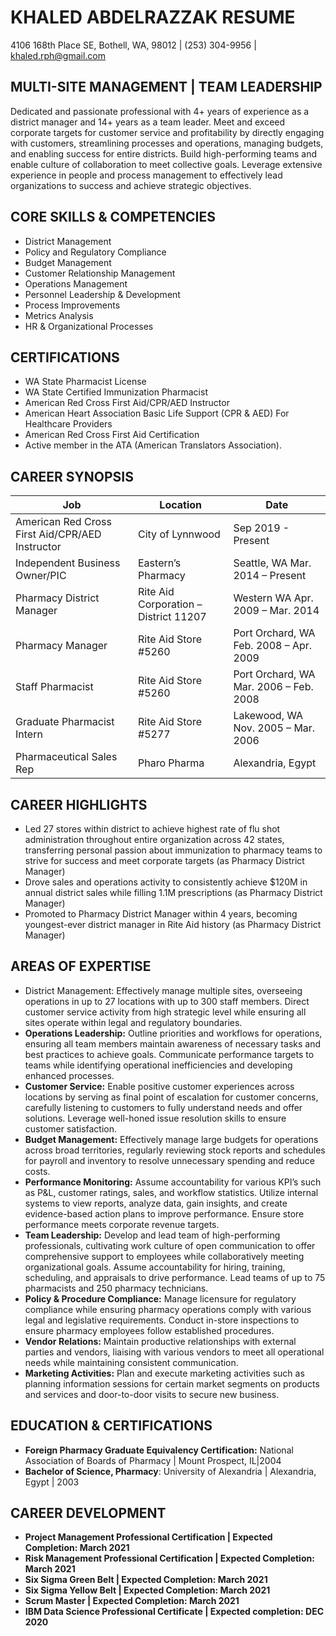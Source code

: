 # KHALED ABDELRAZZAK RESUME

4106 168th Place SE, Bothell, WA, 98012 | (253) 304-9956 | khaled.rph@gmail.com 


## MULTI-SITE MANAGEMENT | TEAM LEADERSHIP

Dedicated and passionate professional with 4+ years of experience as a district manager and 14+ years as a team leader. Meet and exceed corporate targets for customer service and profitability by directly engaging with customers, streamlining processes and operations, managing budgets, and enabling success for entire districts. Build high-performing teams and enable culture of collaboration to meet collective goals. Leverage extensive experience in people and process management to effectively lead organizations to success and achieve strategic objectives. 

## CORE SKILLS & COMPETENCIES
- District Management 
- Policy and Regulatory Compliance
- Budget Management	
- Customer Relationship Management
- Operations Management
- Personnel Leadership & Development
- Process Improvements
- Metrics Analysis
- HR & Organizational Processes

## CERTIFICATIONS

- WA State Pharmacist License
- WA State Certified Immunization Pharmacist
- American Red Cross First Aid/CPR/AED Instructor
- American Heart Association Basic Life Support (CPR & AED) For Healthcare Providers
- American Red Cross First Aid Certification 
- Active member in the ATA (American Translators Association).


## CAREER SYNOPSIS

| Job      | Location| Date|
| ----------- | ----------- |-----|
|American Red Cross First Aid/CPR/AED Instructor  | City of Lynnwood       | Sep 2019 - Present|
|Independent Business Owner/PIC | Eastern’s Pharmacy | Seattle, WA 	Mar. 2014 – Present| 
|Pharmacy District Manager | Rite Aid Corporation – District 11207 | Western WA 	Apr. 2009 – Mar. 2014|
|Pharmacy Manager | Rite Aid Store #5260 | Port Orchard, WA 	Feb. 2008 – Apr. 2009|
|Staff Pharmacist | Rite Aid Store #5260 | Port Orchard, WA 	Mar. 2006 – Feb. 2008|
|Graduate Pharmacist Intern | Rite Aid Store #5277 | Lakewood, WA 	Nov. 2005 – Mar. 2006|
|Pharmaceutical Sales Rep  | Pharo Pharma  | Alexandria, Egypt|  Jul. 2003 – Dec. 2003|                     


## CAREER HIGHLIGHTS
- Led 27 stores within district to achieve highest rate of flu shot administration throughout entire organization across 42 states, transferring personal passion about immunization to pharmacy teams to strive for success and meet corporate targets (as Pharmacy District Manager)
- Drove sales and operations activity to consistently achieve $120M in annual district sales while filling 1.1M prescriptions (as Pharmacy District Manager)
- Promoted to Pharmacy District Manager within 4 years, becoming youngest-ever district manager in Rite Aid history (as Pharmacy District Manager)

## AREAS OF EXPERTISE
- District Management: Effectively manage multiple sites, overseeing operations in up to 27 locations with up to 300 staff members. Direct customer service activity from high strategic level while ensuring all sites operate within legal and regulatory boundaries. 
- <b>Operations Leadership:</b> Outline priorities and workflows for operations, ensuring all team members maintain awareness of necessary tasks and best practices to achieve goals. Communicate performance targets to teams while identifying operational inefficiencies and developing enhanced processes. 
- <b>Customer Service:</b> Enable positive customer experiences across locations by serving as final point of escalation for customer concerns, carefully listening to customers to fully understand needs and offer solutions. Leverage well-honed issue resolution skills to ensure customer satisfaction. 
- <b>Budget Management:</b> Effectively manage large budgets for operations across broad territories, regularly reviewing stock reports and schedules for payroll and inventory to resolve unnecessary spending and reduce costs. 
- <b>Performance Monitoring:</b> Assume accountability for various KPI’s such as P&L, customer ratings, sales, and workflow statistics. Utilize internal systems to view reports, analyze data, gain insights, and create evidence-based action plans to improve performance. Ensure store performance meets corporate revenue targets. 
- <b>Team Leadership:</b> Develop and lead team of high-performing professionals, cultivating work culture of open communication to offer comprehensive support to employees while collaboratively meeting organizational goals. Assume accountability for hiring, training, scheduling, and appraisals to drive performance. Lead teams of up to 75 pharmacists and 250 pharmacy technicians. 
- <b>Policy & Procedure Compliance:</b> Manage licensure for regulatory compliance while ensuring pharmacy operations comply with various legal and legislative requirements. Conduct in-store inspections to ensure pharmacy employees follow established procedures. 
- <b>Vendor Relations:</b> Maintain productive relationships with external parties and vendors, liaising with various vendors to meet all operational needs while maintaining consistent communication.
- <b>Marketing Activities:</b> Plan and execute marketing activities such as planning information sessions for certain market segments on products and services and door-to-door visits to secure new business.

## EDUCATION & CERTIFICATIONS

- <b>Foreign Pharmacy Graduate Equivalency Certification:</b> National Association of Boards of Pharmacy | Mount Prospect, IL|2004
- <b>Bachelor of Science, Pharmacy</b>:  University of Alexandria | Alexandria, Egypt | 2003


## CAREER DEVELOPMENT
-	<b>Project Management Professional Certification | Expected Completion: March 2021
-	<b>Risk Management Professional Certification </b> | Expected Completion: March 2021
-	<b>Six Sigma Green Belt</b>  | Expected Completion: March 2021
-	<b>Six Sigma Yellow Belt</b> | Expected Completion: March 2021
-	<b>Scrum Master</b> | Expected Completion: March 2021 
-	<b>IBM Data Science Professional Certificate</b> | Expected completion: DEC 2020
